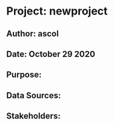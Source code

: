 # Project: newproject

## Author: ascol

## Date: October 29 2020

## Purpose: 

## Data Sources: 

## Stakeholders: 

